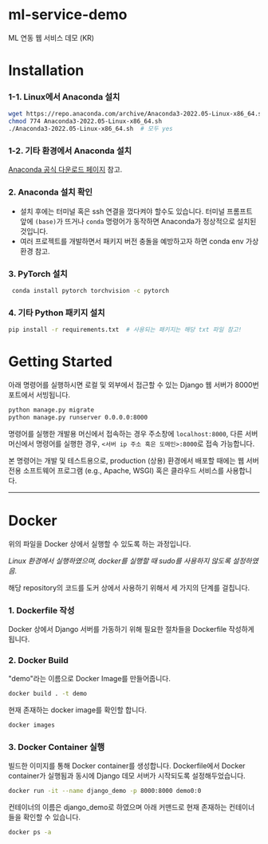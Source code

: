 # ml-service-demo
ML 연동 웹 서비스 데모 (KR)

# Installation

### 1-1. Linux에서 Anaconda 설치

```bash
wget https://repo.anaconda.com/archive/Anaconda3-2022.05-Linux-x86_64.sh
chmod 774 Anaconda3-2022.05-Linux-x86_64.sh
./Anaconda3-2022.05-Linux-x86_64.sh  # 모두 yes
```

### 1-2. 기타 환경에서 Anaconda 설치

[Anaconda 공식 다운로드 페이지](https://www.anaconda.com/products/distribution#Downloads) 참고.

### 2. Anaconda 설치 확인

- 설치 후에는 터미널 혹은 ssh 연결을 껐다켜야 할수도 있습니다. 터미널 프롬프트 앞에 `(base)`가 뜨거나 `conda` 명령어가 동작하면 Anaconda가 정상적으로 설치된 것입니다.
- 여러 프로젝트를 개발하면서 패키지 버전 충돌을 예방하고자 하면 conda env 가상 환경 참고.

### 3. PyTorch 설치

```bash
 conda install pytorch torchvision -c pytorch
```

### 4. 기타 Python 패키지 설치

```bash
pip install -r requirements.txt  # 사용되는 패키지는 해당 txt 파일 참고! 
```

# Getting Started

아래 명령어를 실행하시면 로컬 및 외부에서 접근할 수 있는 Django 웹 서버가 8000번 포트에서 서빙됩니다.

```bash
python manage.py migrate
python manage.py runserver 0.0.0.0:8000
```

명령어를 실행한 개발용 머신에서 접속하는 경우 주소창에 `localhost:8000`, 다른 서버 머신에서 명령어를 실행한 경우, `<서버 ip 주소 혹은 도메인>:8000`로 접속 가능합니다.

본 명령어는 개발 및 테스트용으로, production (상용) 환경에서 배포할 때에는 웹 서버 전용 소프트웨어 프로그램 (e.g., Apache, WSGI) 혹은 클라우드 서비스를 사용합니다.
 
 ----
# Docker
위의 파일을 Docker 상에서 실행할 수 있도록 하는 과정입니다.

_Linux 환경에서 실행하였으며, docker를 실행할 때 sudo를 사용하지 않도록 설정하였음._

해당 repository의 코드를 도커 상에서 사용하기 위해서 세 가지의 단계를 걸칩니다.

### 1. Dockerfile 작성

Docker 상에서 Django 서버를 가동하기 위해 필요한 절차들을 Dockerfile 작성하게 됩니다. 

### 2. Docker Build

"demo"라는 이름으로 Docker Image를 만들어줍니다. 

```bash
docker build . -t demo
```

현재 존재하는 docker image를 확인할 합니다.

```bash
docker images
```

### 3. Docker Container 실행

빌드한 이미지를 통해 Docker container를 생성합니다. 
Dockerfile에서 Docker container가 실행됨과 동시에 Django 데모 서버가 시작되도록 설정해두었습니다. 

```bash
docker run -it --name django_demo -p 8000:8000 demo0:0
```

컨테이너의 이름은 django_demo로 하였으며 아래 커맨드로 현재 존재하는 컨테이너들을 확인할 수 있습니다. 

```bash
docker ps -a
```
